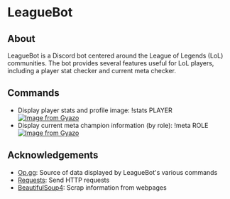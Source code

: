 # LeagueBot

## About
LeagueBot is a Discord bot centered around the League of Legends (LoL) communities. The bot provides several features useful for LoL players, including a player stat checker and current meta checker.

## Commands
* Display player stats and profile image: !stats PLAYER
    [![Image from Gyazo](https://i.gyazo.com/6d9486b67653a6e721191e9358ed8ca9.png)](https://gyazo.com/6d9486b67653a6e721191e9358ed8ca9)
* Display current meta champion information (by role): !meta ROLE                                   
    [![Image from Gyazo](https://i.gyazo.com/1af0691188db2780b1d0c787d9199db3.png)](https://gyazo.com/1af0691188db2780b1d0c787d9199db3)
    
## Acknowledgements 
* [Op.gg](https://na.op.gg/): Source of data displayed by LeagueBot's various commands
* [Requests](https://pypi.org/project/requests/): Send HTTP requests
* [BeautifulSoup4](https://pypi.org/project/beautifulsoup4/): Scrap information from webpages
